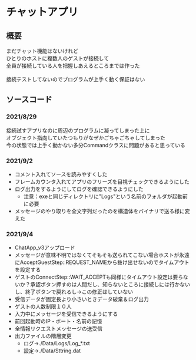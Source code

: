 # チャットアプリ
## 概要
まだチャット機能はないけれど<br>
ひとりのホストに複数人のゲストが接続して<br>
全員が接続している人を把握しあえるところまでは作った<br>
<br>
接続テストしてないのでプログラムが上手く動く保証はない<br>
## ソースコード
### 2021/8/29
接続試すアプリなのに周辺のプログラムに凝ってしまった上に<br>
オブジェクト指向していたつもりがなぜかごちゃごちゃしてしまった<br>
今の状態では上手く動かない多分Commandクラスに問題があると思っている
### 2021/9/2
- コメント入れてソースを読みやすくした
- フレームカウンタ入れてアプリのフリーズを目視チェックできるようにした
- ログ出力をするようにしてログを確認できるようにした
  - 注意：exeと同じディレクトリに"Logs"という名前のフォルダが起動前に必要
- メッセージのやり取りを全文字列だったのを構造体をバイナリで送る様に変えた
### 2021/9/4
- ChatApp_v3アップロード
- メッセージが意味不明ではなくてそもそも送られてこない場合ホストが永遠にAcceptGuestStep::REQUEST_NAMEから抜け出せないのでタイムアウトを設定する
- ゲストのConnectStep::WAIT_ACCEPTも同様にタイムアウト設定は要らないか？承認ボタン押すのは人間だし、知らないところに接続しには行かないし、終了ボタンで戻れるし→この修正はしていない
- 受信データが固定長より小さいときデータ破棄＆ログ出力
- ゲストの人数制限１０人
- 入力中にメッセージを受信できるようにする
- 前回起動時のIP・ポート・名前の記憶
- 全情報リクエストメッセージの送受信
- 出力ファイルの階層変更
  - ログ→./Data/Logs/Log_*.txt
  - 設定→./Data/Sttring.dat
